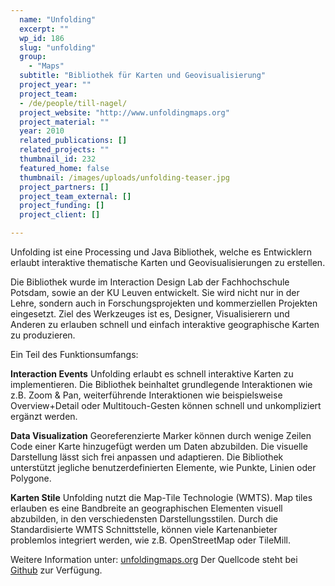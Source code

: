 ```yaml
---
  name: "Unfolding"
  excerpt: ""
  wp_id: 186
  slug: "unfolding"
  group: 
    - "Maps"
  subtitle: "Bibliothek für Karten und Geovisualisierung"
  project_year: ""
  project_team:
  - /de/people/till-nagel/
  project_website: "http://www.unfoldingmaps.org"
  project_material: ""
  year: 2010
  related_publications: []
  related_projects: ""
  thumbnail_id: 232
  featured_home: false
  thumbnail: /images/uploads/unfolding-teaser.jpg
  project_partners: []
  project_team_external: []
  project_funding: []
  project_client: []

---
```

Unfolding ist eine Processing und Java Bibliothek, welche es Entwicklern erlaubt interaktive thematische Karten und Geovisualisierungen zu erstellen.

Die Bibliothek wurde im Interaction Design Lab der Fachhochschule Potsdam, sowie an der KU Leuven entwickelt. Sie wird nicht nur in der Lehre, sondern auch in Forschungsprojekten und kommerziellen Projekten eingesetzt. Ziel des Werkzeuges ist es, Designer, Visualisierern und Anderen zu erlauben schnell und einfach interaktive geographische Karten zu produzieren.

Ein Teil des Funktionsumfangs:

<strong>Interaction Events</strong>
Unfolding erlaubt es schnell interaktive Karten zu implementieren. Die Bibliothek beinhaltet grundlegende Interaktionen wie z.B. Zoom & Pan, weiterführende Interaktionen wie beispielsweise Overview+Detail oder Multitouch-Gesten können schnell und unkompliziert ergänzt werden.

<strong>Data Visualization</strong>
Georeferenzierte Marker können durch wenige Zeilen Code einer Karte hinzugefügt werden um Daten abzubilden. Die visuelle Darstellung lässt sich frei anpassen und adaptieren. Die Bibliothek unterstützt jegliche benutzerdefinierten Elemente, wie Punkte, Linien oder Polygone.

<strong>Karten Stile</strong>
Unfolding nutzt die Map-Tile Technologie (WMTS). Map tiles erlauben es eine Bandbreite an geographischen Elementen visuell abzubilden, in den verschiedensten Darstellungsstilen. Durch die Standardisierte WMTS Schnittstelle, können viele Kartenanbieter problemlos integriert werden, wie z.B. OpenStreetMap oder TileMill.

Weitere Information unter: <a href="http://unfoldingmaps.org">unfoldingmaps.org</a>
Der Quellcode steht bei <a href="https://github.com/tillnagel/unfolding">Github</a> zur Verfügung.